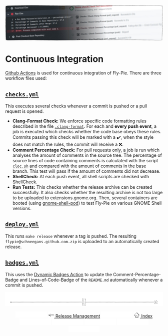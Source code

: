 <p align="center"> 
  <img src ="pics/banner-03.jpg" />
</p>

# Continuous Integration

[Github Actions](https://github.com/Schneegans/Fly-Pie/actions) is used for continuous integration of Fly-Pie.
There are three workflow files used:

## [`checks.yml`](../.github/workflows/checks.yml)
This executes several checks whenever a commit is pushed or a pull request is opened.
* **Clang-Format Check:**
  We enforce specific code formatting rules described in the file [`.clang-format`](../.clang-format).
  For each and **every push event**, a job is executed which checks whether the code base obeys these rules.
  Commits passing this check will be marked with a :heavy_check_mark:, when the style does not match the rules, the commit will receive a :x:.
* **Comment Percentage Check:**
  For pull requests only, a job is run which analyses the amount of comments in the source tree.
  The percentage of source lines of code containing comments is calculated with the script [`cloc.sh`](../scripts/cloc.sh) and compared with the amount of comments in the base branch.
  This test will pass if the amount of comments did not decrease.
* **ShellCheck:** At each push event, all shell scripts are checked with ShellCheck.
* **Run Tests:** This checks whether the release archive can be created successfully. 
  It also checks whether the resulting archive is not too large to be uploaded to extensions.gnome.org. Then, several containers are booted (using [gnome-shell-pod](https://github.com/Schneegans/gnome-shell-pod)) to test Fly-Pie on various GNOME Shell versions.

## [`deploy.yml`](../.github/workflows/deploy.yml) 
This runs `make release` whenever a tag is pushed.
The resulting `flypie@schneegans.github.com.zip` is uploaded to an automatically created release.

## [`badges.yml`](../.github/workflows/badges.yml) 
This uses the [Dynamic Badges Action](https://github.com/Schneegans/dynamic-badges-action) to update the Comment-Percentage-Badge and Lines-of-Code-Badge of the `README.md` automatically whenever a commit is pushed.


<p align="center"><img src ="pics/hr.svg"/></p>

<p align="center">
  <img src="pics/nav-space.svg"/>
  <a href="release-management.md"><img src ="pics/left-arrow.png"/> Release Management</a>
  <img src="pics/nav-space.svg"/>
  <a href="../README.md#getting-started"><img src ="pics/home.png"/> Index</a>
  <img src="pics/nav-space.svg"/>
  <img src="pics/nav-space.svg"/>
  <img src="pics/nav-space.svg"/>
  <img src="pics/nav-space.svg"/>
  <img src="pics/nav-space.svg"/>
</p>
